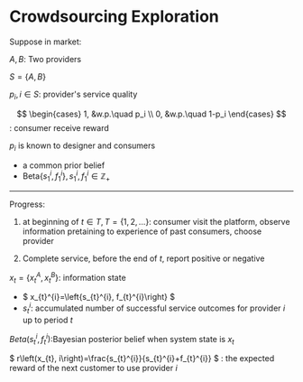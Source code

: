 # Crowdsourcing Exploration 

Suppose in market:

$A, B$: Two providers

$S = \{A,B\}$

$p_i,i\in S$: provider's service quality 

$$
\begin{cases}
1, &w.p.\quad p_i \\ 
0, &w.p.\quad 1-p_i 
\end{cases}
$$: consumer receive reward

$p_i$ is known to designer and consumers
- a common prior belief
- $\text{Beta}\{s_1^i,f_1^i\}, s_1^i,f_1^i\in \mathbb Z_+$

--- 

Progress:

1. at beginning of $t\in T, T= \{ 1, 2, \dots\}$: consumer visit the platform, observe information pretaining to experience of past consumers, choose provider 

2. Complete service, before the end of $t$, report positive or negative 

$x_t = \{x_t^A,x_t^B\}$: information state
- $ x_{t}^{i}=\left\{s_{t}^{i}, f_{t}^{i}\right\} $
- $s_t^i$: accumulated number of successful service outcomes for provider $i$ up to period $t$ 

$Beta(s_t^i,f_t^i)$:Bayesian posterior belief when system state is $x_t$

$ r\left(x_{t}, i\right)=\frac{s_{t}^{i}}{s_{t}^{i}+f_{t}^{i}} $ :  the expected reward of the next customer to use provider $i$



